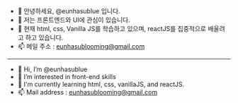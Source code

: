 - 👋 안녕하세요, @eunhasublue 입니다.
- 👀 저는 프론트엔드와 UI에 관심이 있습니다.
- 🌱 현재 html, css, Vanilla JS를 학습하고 있으며, reactJS를 집중적으로 배울려고 하고 있습니다.
- 📫 메일 주소 : eunhasublooming@gmail.com

---

- 👋 Hi, I’m @eunhasublue
- 👀 I’m interested in front-end skills 
- 🌱 I'm currently learning html, css, vanillaJS, and reactJS.
- 📫 Mail address : eunhasublooming@gmail.com

<!---
eunhasublue/eunhasublue is a ✨ special ✨ repository because its `README.md` (this file) appears on your GitHub profile.
You can click the Preview link to take a look at your changes.
--->
